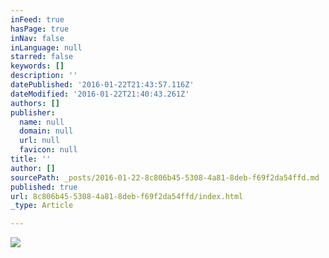 ```yaml
---
inFeed: true
hasPage: true
inNav: false
inLanguage: null
starred: false
keywords: []
description: ''
datePublished: '2016-01-22T21:43:57.116Z'
dateModified: '2016-01-22T21:40:43.261Z'
authors: []
publisher:
  name: null
  domain: null
  url: null
  favicon: null
title: ''
author: []
sourcePath: _posts/2016-01-22-8c806b45-5308-4a81-8deb-f69f2da54ffd.md
published: true
url: 8c806b45-5308-4a81-8deb-f69f2da54ffd/index.html
_type: Article

---
```

![](https://the-grid-user-content.s3-us-west-2.amazonaws.com/fc3551ec-2dcf-45b9-84a8-c5c6391db9a5.JPG)